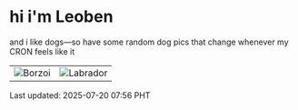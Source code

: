 # hi i'm Leoben

and i like dogs—so have some random dog pics that change whenever my CRON feels like it

|  |  |
|--------|----------|
| ![Borzoi](https://random-dog-vercel.vercel.app/api/random-borzoi?v=1752969392) | ![Labrador](https://random-dog-vercel.vercel.app/api/random-labrador?v=1752969392) |

Last updated: 2025-07-20 07:56 PHT
